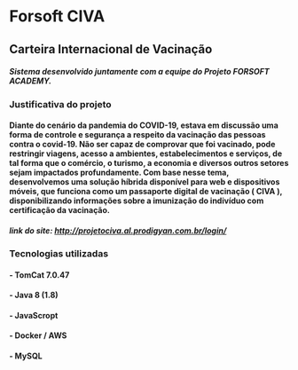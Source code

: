 # Forsoft CIVA

## Carteira Internacional de Vacinação

##### Sistema desenvolvido juntamente com a equipe do Projeto FORSOFT ACADEMY.

### Justificativa do projeto
#### Diante do cenário da pandemia do COVID-19, estava em discussão uma forma de controle e segurança a respeito da vacinação das pessoas contra o covid-19. Não ser capaz de comprovar que foi vacinado, pode restringir viagens, acesso a ambientes, estabelecimentos e serviços, de tal forma que o comércio, o turismo, a economia e diversos outros setores sejam impactados profundamente. Com base nesse tema, desenvolvemos uma solução híbrida disponível para web e dispositivos móveis, que funciona como um passaporte digital de vacinação ( CIVA ), disponibilizando informações sobre a imunização do indivíduo com certificação da vacinação.

##### link do site: http://projetociva.al.prodigyan.com.br/login/


### Tecnologias utilizadas

#### - TomCat 7.0.47
#### - Java 8 (1.8)
#### - JavaScropt
#### - Docker / AWS
#### - MySQL

